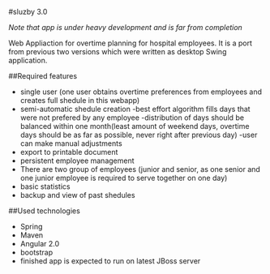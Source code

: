 #sluzby 3.0

*Note that app is under heavy development and is far from completion*

Web Appliaction for overtime planning for hospital employees. It is a port from previous two versions which were written as desktop Swing application.

##Required features
- single user (one user obtains overtime preferences from employees and creates full shedule in this webapp)
- semi-automatic shedule creation
  -best effort algorithm fills days that were not prefered by any employee
  -distribution of days should be balanced within one month(least amount of weekend days, overtime days should be as far as possible, never right after previous day)
  -user can make manual adjustments
- export to printable document
- persistent employee management
- There are two group of employees (junior and senior, as one senior and one junior employee is required to serve together on one day)
- basic statistics
- backup and view of past shedules


##Used technologies
- Spring
- Maven
- Angular 2.0
- bootstrap
- finished app is expected to run on latest JBoss server


